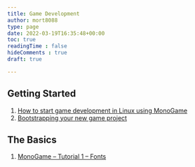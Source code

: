 ```yaml
---
title: Game Development
author: mort8088
type: page
date: 2022-03-19T16:35:48+00:00
toc: true
readingTime : false
hideComments : true
draft: true

---
```

## Getting Started

  1. [How to start game development in Linux using MonoGame][1]
  2. [Bootstrapping your new game project][2]

## The Basics

  1. [MonoGame &#8211; Tutorial 1 &#8211; Fonts][3]

 [1]: https://mort8088.com/2022/03/05/start-game-development-in-linux/
 [2]: https://mort8088.com/2022/03/12/bootstrapping-your-new-game-project/
 [3]: https://mort8088.com/2022/03/19/monogame-tutorial-1-fonts/